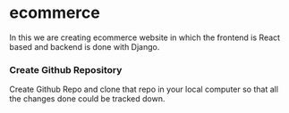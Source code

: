 # ecommerce

In this we are creating ecommerce website in which the frontend is React based and backend is done with Django.

### Create Github Repository

Create Github Repo and clone that repo in your local computer so that all the changes done could be tracked down.